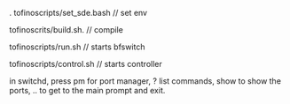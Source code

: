 . tofinoscripts/set_sde.bash // set env

tofinoscrits/build.sh. // compile

tofinoscripts/run.sh // starts bfswitch

tofinoscripts/control.sh // starts controller

in switchd, press pm for port manager, ? list commands, show to show the ports, .. to get to the main prompt and exit.

